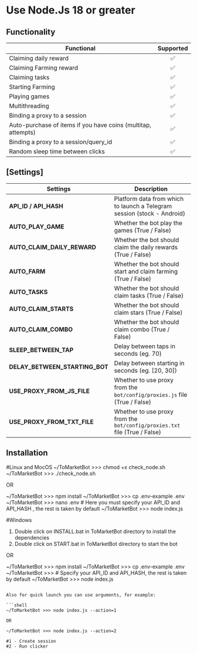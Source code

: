 
# Use Node.Js 18 or greater

## Functionality

| Functional                                                    | Supported |
| ------------------------------------------------------------- | :-------: |
| Claiming daily reward                                         |    ✅     |
| Claiming Farming reward                                       |    ✅     |
| Claiming tasks                                                |    ✅     |
| Starting Farming                                              |    ✅     |
| Playing games                                                 |    ✅     |
| Multithreading                                                |    ✅     |
| Binding a proxy to a session                                  |    ✅     |
| Auto-purchase of items if you have coins (multitap, attempts) |    ✅     |
| Binding a proxy to a session/query_id                         |    ✅     |
| Random sleep time between clicks                              |    ✅     |


## [Settings]

| Settings                       | Description                                                                |
| ------------------------------ | -------------------------------------------------------------------------- |
| **API_ID / API_HASH**          | Platform data from which to launch a Telegram session (stock - Android)    |
| **AUTO_PLAY_GAME**             | Whether the bot play the games (True / False)                              |
| **AUTO_CLAIM_DAILY_REWARD**    | Whether the bot should claim the daily rewards (True / False)              |
| **AUTO_FARM**                  | Whether the bot should start and claim farming (True / False)              |
| **AUTO_TASKS**                 | Whether the bot should claim tasks (True / False)                          |
| **AUTO_CLAIM_STARTS**          | Whether the bot should claim stars (True / False)                          |
| **AUTO_CLAIM_COMBO**           | Whether the bot should claim combo (True / False)                          |
| **SLEEP_BETWEEN_TAP**          | Delay between taps in seconds (eg. 70)                                     |
| **DELAY_BETWEEN_STARTING_BOT** | Delay between starting in seconds (eg. [20, 30])                           |
| **USE_PROXY_FROM_JS_FILE**     | Whether to use proxy from the `bot/config/proxies.js` file (True / False)  |
| **USE_PROXY_FROM_TXT_FILE**    | Whether to use proxy from the `bot/config/proxies.txt` file (True / False) |

## Installation

#Linux and MocOS
~/ToMarketBot >>> chmod +x check_node.sh
~/ToMarketBot >>> ./check_node.sh

OR

~/ToMarketBot >>> npm install
~/ToMarketBot >>> cp .env-example .env
~/ToMarketBot >>> nano .env # Here you must specify your API_ID and API_HASH , the rest is taken by default
~/ToMarketBot >>> node index.js

#Windows
1. Double click on INSTALL.bat in ToMarketBot directory to install the dependencies
2. Double click on START.bat in ToMarketBot directory to start the bot

OR

~/ToMarketBot >>> npm install
~/ToMarketBot >>> cp .env-example .env
~/ToMarketBot >>> # Specify your API_ID and API_HASH, the rest is taken by default
~/ToMarketBot >>> node index.js
```

Also for quick launch you can use arguments, for example:

```shell
~/ToMarketBot >>> node index.js --action=1

OR

~/ToMarketBot >>> node index.js --action=2

#1 - Create session
#2 - Run clicker
```
